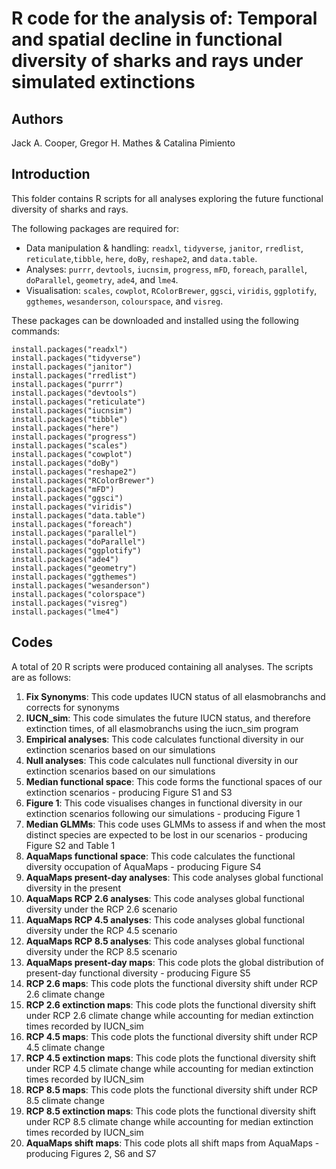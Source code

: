 # R code for the analysis of: Temporal and spatial decline in functional diversity of sharks and rays under simulated extinctions

## Authors
Jack A. Cooper, Gregor H. Mathes & Catalina Pimiento

## Introduction
This folder contains R scripts for all analyses exploring the future functional diversity of sharks and rays. 

The following packages are required for:
- Data manipulation & handling: ```readxl```, ```tidyverse```, ```janitor```, ```rredlist```, ```reticulate```,```tibble```, ```here```, ```doBy```, ```reshape2```, and ```data.table```.
- Analyses: ```purrr```, ```devtools```, ```iucnsim```, ```progress```, ```mFD```, ```foreach```, ```parallel```, ```doParallel```, ```geometry```, ```ade4```, and ```lme4```.
- Visualisation: ```scales```, ```cowplot```, ```RColorBrewer```, ```ggsci```, ```viridis```, ```ggplotify```, ```ggthemes```, ```wesanderson```, ```colourspace```, and ```visreg```.

These packages can be downloaded and installed using the following commands:
``` {r}
install.packages("readxl")
install.packages("tidyverse")
install.packages("janitor")
install.packages("rredlist")
install.packages("purrr")
install.packages("devtools")
install.packages("reticulate")
install.packages("iucnsim")
install.packages("tibble")
install.packages("here")
install.packages("progress")
install.packages("scales")
install.packages("cowplot")
install.packages("doBy")
install.packages("reshape2")
install.packages("RColorBrewer")
install.packages("mFD")
install.packages("ggsci")
install.packages("viridis")
install.packages("data.table")
install.packages("foreach")
install.packages("parallel")
install.packages("doParallel")
install.packages("ggplotify")
install.packages("ade4")
install.packages("geometry")
install.packages("ggthemes")
install.packages("wesanderson")
install.packages("colorspace")
install.packages("visreg")
install.packages("lme4")
```

## Codes
A total of 20 R scripts were produced containing all analyses. The scripts are as follows:

01. **Fix Synonyms**: This code updates IUCN status of all elasmobranchs and corrects for synonyms
02. **IUCN_sim**: This code simulates the future IUCN status, and therefore extinction times, of all elasmobranchs using the iucn_sim program
03. **Empirical analyses**: This code calculates functional diversity in our extinction scenarios based on our simulations
04. **Null analyses**: This code calculates null functional diversity in our extinction scenarios based on our simulations
05. **Median functional space**: This code forms the functional spaces of our extinction scenarios - producing Figure S1 and S3
06. **Figure 1**: This code visualises changes in functional diversity in our extinction scenarios following our simulations - producing Figure 1
07. **Median GLMMs**: This code uses GLMMs to assess if and when the most distinct species are expected to be lost in our scenarios - producing Figure S2 and Table 1
08. **AquaMaps functional space**: This code calculates the functional diversity occupation of AquaMaps - producing Figure S4
09. **AquaMaps present-day analyses**: This code analyses global functional diversity in the present
10. **AquaMaps RCP 2.6 analyses**: This code analyses global functional diversity under the RCP 2.6 scenario
11. **AquaMaps RCP 4.5 analyses**: This code analyses global functional diversity under the RCP 4.5 scenario
12. **AquaMaps RCP 8.5 analyses**: This code analyses global functional diversity under the RCP 8.5 scenario
13. **AquaMaps present-day maps**: This code plots the global distribution of present-day functional diversity - producing Figure S5
14. **RCP 2.6 maps**: This code plots the functional diversity shift under RCP 2.6 climate change
15. **RCP 2.6 extinction maps**: This code plots the functional diversity shift under RCP 2.6 climate change while accounting for median extinction times recorded by IUCN_sim
16. **RCP 4.5 maps**: This code plots the functional diversity shift under RCP 4.5 climate change
17. **RCP 4.5 extinction maps**: This code plots the functional diversity shift under RCP 4.5 climate change while accounting for median extinction times recorded by IUCN_sim
18. **RCP 8.5 maps**: This code plots the functional diversity shift under RCP 8.5 climate change
19. **RCP 8.5 extinction maps**: This code plots the functional diversity shift under RCP 8.5 climate change while accounting for median extinction times recorded by IUCN_sim
20. **AquaMaps shift maps**: This code plots all shift maps from AquaMaps - producing Figures 2, S6 and S7
